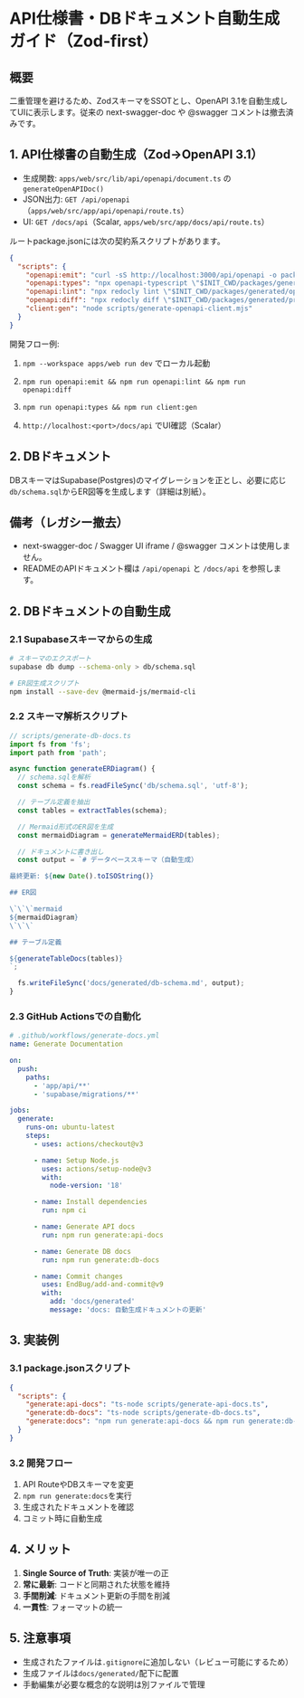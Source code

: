 # API仕様書・DBドキュメント自動生成ガイド（Zod-first）

## 概要

二重管理を避けるため、ZodスキーマをSSOTとし、OpenAPI 3.1を自動生成してUIに表示します。従来の next-swagger-doc や @swagger コメントは撤去済みです。

## 1. API仕様書の自動生成（Zod→OpenAPI 3.1）

- 生成関数: `apps/web/src/lib/api/openapi/document.ts` の `generateOpenAPIDoc()`
- JSON出力: `GET /api/openapi`（`apps/web/src/app/api/openapi/route.ts`）
- UI: `GET /docs/api`（Scalar, `apps/web/src/app/docs/api/route.ts`）

ルートpackage.jsonには次の契約系スクリプトがあります。

```json
{
  "scripts": {
    "openapi:emit": "curl -sS http://localhost:3000/api/openapi -o packages/generated/openapi.json",
    "openapi:types": "npx openapi-typescript \"$INIT_CWD/packages/generated/openapi.json\" -o \"$INIT_CWD/packages/generated/schema.d.ts\"",
    "openapi:lint": "npx redocly lint \"$INIT_CWD/packages/generated/openapi.json\" || npx spectral lint \"$INIT_CWD/packages/generated/openapi.json\"",
    "openapi:diff": "npx redocly diff \"$INIT_CWD/packages/generated/prev.json\" \"$INIT_CWD/packages/generated/openapi.json\" || true",
    "client:gen": "node scripts/generate-openapi-client.mjs"
  }
}
```

開発フロー例:

1) `npm --workspace apps/web run dev` でローカル起動

2) `npm run openapi:emit && npm run openapi:lint && npm run openapi:diff`

3) `npm run openapi:types && npm run client:gen`

4) `http://localhost:<port>/docs/api` でUI確認（Scalar）

## 2. DBドキュメント

DBスキーマはSupabase(Postgres)のマイグレーションを正とし、必要に応じ`db/schema.sql`からER図等を生成します（詳細は別紙）。

## 備考（レガシー撤去）

- next-swagger-doc / Swagger UI iframe / @swagger コメントは使用しません。
- READMEのAPIドキュメント欄は `/api/openapi` と `/docs/api` を参照します。

## 2. DBドキュメントの自動生成

### 2.1 Supabaseスキーマからの生成

```bash
# スキーマのエクスポート
supabase db dump --schema-only > db/schema.sql

# ER図生成スクリプト
npm install --save-dev @mermaid-js/mermaid-cli
```

### 2.2 スキーマ解析スクリプト

```typescript
// scripts/generate-db-docs.ts
import fs from 'fs';
import path from 'path';

async function generateERDiagram() {
  // schema.sqlを解析
  const schema = fs.readFileSync('db/schema.sql', 'utf-8');

  // テーブル定義を抽出
  const tables = extractTables(schema);

  // Mermaid形式のER図を生成
  const mermaidDiagram = generateMermaidERD(tables);

  // ドキュメントに書き出し
  const output = `# データベーススキーマ（自動生成）

最終更新: ${new Date().toISOString()}

## ER図

\`\`\`mermaid
${mermaidDiagram}
\`\`\`

## テーブル定義

${generateTableDocs(tables)}
`;

  fs.writeFileSync('docs/generated/db-schema.md', output);
}
```

### 2.3 GitHub Actionsでの自動化

```yaml
# .github/workflows/generate-docs.yml
name: Generate Documentation

on:
  push:
    paths:
      - 'app/api/**'
      - 'supabase/migrations/**'

jobs:
  generate:
    runs-on: ubuntu-latest
    steps:
      - uses: actions/checkout@v3

      - name: Setup Node.js
        uses: actions/setup-node@v3
        with:
          node-version: '18'

      - name: Install dependencies
        run: npm ci

      - name: Generate API docs
        run: npm run generate:api-docs

      - name: Generate DB docs
        run: npm run generate:db-docs

      - name: Commit changes
        uses: EndBug/add-and-commit@v9
        with:
          add: 'docs/generated'
          message: 'docs: 自動生成ドキュメントの更新'
```

## 3. 実装例

### 3.1 package.jsonスクリプト

```json
{
  "scripts": {
    "generate:api-docs": "ts-node scripts/generate-api-docs.ts",
    "generate:db-docs": "ts-node scripts/generate-db-docs.ts",
    "generate:docs": "npm run generate:api-docs && npm run generate:db-docs"
  }
}
```

### 3.2 開発フロー

1. API RouteやDBスキーマを変更
2. `npm run generate:docs`を実行
3. 生成されたドキュメントを確認
4. コミット時に自動生成

## 4. メリット

1. **Single Source of Truth**: 実装が唯一の正
2. **常に最新**: コードと同期された状態を維持
3. **手間削減**: ドキュメント更新の手間を削減
4. **一貫性**: フォーマットの統一

## 5. 注意事項

- 生成されたファイルは`.gitignore`に追加しない（レビュー可能にするため）
- 生成ファイルは`docs/generated/`配下に配置
- 手動編集が必要な概念的な説明は別ファイルで管理

